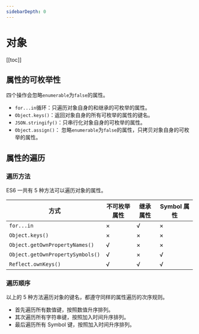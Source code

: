 ```yaml
---
sidebarDepth: 0
---
```


# 对象

[[toc]]

## 属性的可枚举性

四个操作会忽略`enumerable`为`false`的属性。
- `for...in`循环：只遍历对象自身的和继承的可枚举的属性。
- `Object.keys()`：返回对象自身的所有可枚举的属性的键名。
- `JSON.stringify()`：只串行化对象自身的可枚举的属性。
- `Object.assign()`： 忽略`enumerable`为`false`的属性，只拷贝对象自身的可枚举的属性。


## 属性的遍历

### 遍历方法

ES6 一共有 5 种方法可以遍历对象的属性。

方式 | 不可枚举属性 | 继承属性 | Symbol 属性
--- | --- | --- | ---
`for...in` | × | √ | ×
`Object.keys()` | × | × | ×
`Object.getOwnPropertyNames()` | √ | × | ×
`Object.getOwnPropertySymbols()` | √ | × | √
`Reflect.ownKeys()` | √ | √ | √

### 遍历顺序

以上的 5 种方法遍历对象的键名，都遵守同样的属性遍历的次序规则。

- 首先遍历所有数值键，按照数值升序排列。
- 其次遍历所有字符串键，按照加入时间升序排列。
- 最后遍历所有 Symbol 键，按照加入时间升序排列。
